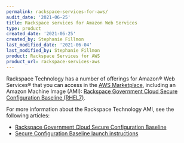 ```yaml
---
permalink: rackspace-services-for-aws/
audit_date: '2021-06-25'
title: Rackspace services for Amazon Web Services
type: product
created_date: '2021-06-25'
created_by: Stephanie Fillmon
last_modified_date: '2021-06-04'
last_modified_by: Stephanie Fillmon
product: Rackspace Services for AWS
product_url: rackspace-services-aws
---
```


Rackspace Technology has a number of offerings for Amazon&reg; Web
Services&reg; that you can access in the
[AWS Marketplace](https://aws.amazon.com/marketplace/seller-profile?id=8bc3b944-fb5a-4b54-a3bb-9b699ba70b59&ref=dtl_B091DX5M4Y),
including an Amazon Machine Image (AMI):
[Rackspace Government Cloud Secure Configuration Baseline (RHEL7)](https://aws.amazon.com/marketplace/pp/prodview-pplvdfmwhfqvc).

For more information about the Rackspace Technology AMI, see the following
articles:

- [Rackspace Government Cloud Secure Configuration Baseline](/support/how-to/secure-configuration-baseline/)
- [Secure Configuration Baseline launch instructions](/support/how-to/secure-configuration-baseline-launch-instructions/)
